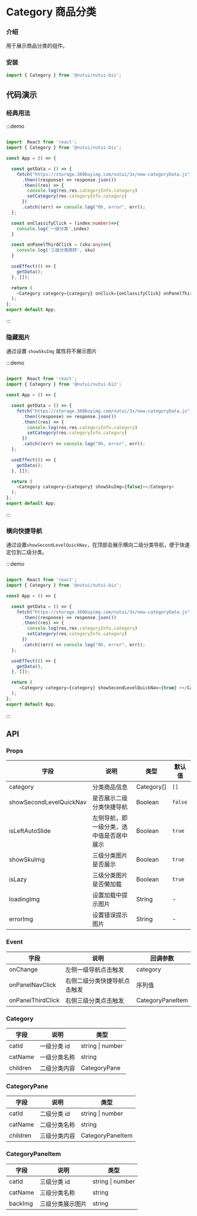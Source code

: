 #  Category 商品分类

### 介绍

用于展示商品分类的组件。

### 安装

```javascript
import { Category } from '@nutui/nutui-biz';
```

## 代码演示

### 经典用法

:::demo

```ts

import  React from 'react';
import { Category } from '@nutui/nutui-biz';

const App = () => {

  const getData = () => {
    fetch("https://storage.360buyimg.com/nutui/3x/new-categoryData.js")
      .then((response) => response.json())
      .then((res) => {
        console.log(res,res.categoryInfo.category)
        setCategory(res.categoryInfo.category)
      })
      .catch((err) => console.log("Oh, error", err));
  };

  const onClassifyClick = (index:number)=>{
    console.log('一级分类',index)
  }

  const onPanelThirdClick = (sku:any)=>{
    console.log('三级分类跳转', sku)
  }

  useEffect(() => {
    getData();
  }, []);

  return (
    <Category category={category} onClick={onClassifyClick} onPanelThirdClick={onPanelThirdClick}></Category>
  );
};
export default App;

```
:::

### 隐藏图片

通过设置 `showSkuImg` 属性将不展示图片

:::demo

```ts

import  React from 'react';
import { Category } from '@nutui/nutui-biz';

const App = () => {

  const getData = () => {
    fetch("https://storage.360buyimg.com/nutui/3x/new-categoryData.js")
      .then((response) => response.json())
      .then((res) => {
        console.log(res,res.categoryInfo.category)
        setCategory(res.categoryInfo.category)
      })
      .catch((err) => console.log("Oh, error", err));
  };

  useEffect(() => {
    getData();
  }, []);

  return (
    <Category category={category} showSkuImg={false}></Category>
  );
};
export default App;

```
:::

### 横向快捷导航

通过设置`showSecondLevelQuickNav`，在顶部会展示横向二级分类导航，便于快速定位到二级分类。

:::demo

```ts

import  React from 'react';
import { Category } from '@nutui/nutui-biz';

const App = () => {

  const getData = () => {
    fetch("https://storage.360buyimg.com/nutui/3x/new-categoryData.js")
      .then((response) => response.json())
      .then((res) => {
        console.log(res,res.categoryInfo.category)
        setCategory(res.categoryInfo.category)
      })
      .catch((err) => console.log("Oh, error", err));
  };

  useEffect(() => {
    getData();
  }, []);

  return (
     <Category category={category} showSecondLevelQuickNav={true} ></Category>
  );
};
export default App;

```
:::

## API


### Props

| 字段    | 说明                                       | 类型    | 默认值    |
|---------|--------------------------------------------|---------|-----------|
| category   | 分类商品信息                                 | Category[]  | `[]`          |
| showSecondLevelQuickNav   | 是否展示二级分类快捷导航            | Boolean  | `false`          |
| isLeftAutoSlide   | 左侧导航，即一级分类，选中值是否居中展示     | Boolean  | `true`          |
| showSkuImg | 三级分类图片是否展示 | Boolean | `true`        |
| isLazy | 三级分类图片是否懒加载 | Boolean | `true`        |
| loadingImg | 设置加载中提示图片 | String | -       |
| errorImg | 设置错误提示图片 | String | -        |


### Event
| 字段 | 说明 | 回调参数 |
|----- | ----- | -----  |
| onChange | 左侧一级导航点击触发 |  category |
| onPanelNavClick | 右侧二级分类快捷导航点击触发 | 序列值 |
| onPanelThirdClick | 右侧三级分类点击触发 | CategoryPaneItem |


### Category 

| 字段    | 说明                                       | 类型    | 
|---------|--------------------------------------------|---------|
| catId   | 一级分类 id                                 | string \| number  |
| catName   | 一级分类名称            | string  | 
| children   | 二级分类内容    | CategoryPane  | 


### CategoryPane 

| 字段    | 说明                                       | 类型    | 
|---------|--------------------------------------------|---------|
| catId   | 二级分类 id                                 | string \| number  |
| catName   | 二级分类名称            | string  | 
| children   | 三级分类内容    | CategoryPaneItem  | 

### CategoryPaneItem 

| 字段    | 说明                                       | 类型    | 
|---------|--------------------------------------------|---------|
| catId   | 三级分类 id                                 | string \| number  |
| catName   | 三级分类名称            | string  | 
| backImg   | 三级分类展示图片    | string  | 